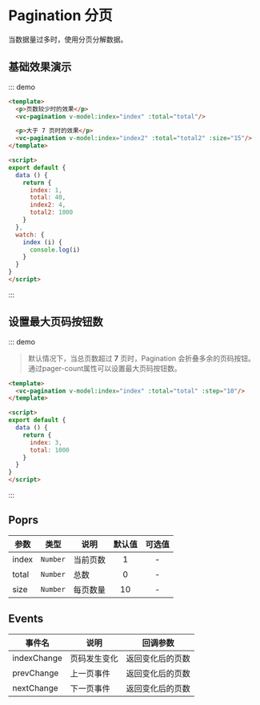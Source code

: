 # Pagination 分页

当数据量过多时，使用分页分解数据。

## 基础效果演示

::: demo 
```html
<template>
  <p>页数较少时的效果</p>
  <vc-pagination v-model:index="index" :total="total"/>

  <p>大于 7 页时的效果</p>
  <vc-pagination v-model:index="index2" :total="total2" :size="15"/>
</template>

<script>
export default {
  data () {
    return {
      index: 1,
      total: 40,
      index2: 4,
      total2: 1000
    }
  },
  watch: {
    index (i) {
      console.log(i)
    }
  }
}
</script>
```
:::


## 设置最大页码按钮数

::: demo 

> 默认情况下，当总页数超过 **7** 页时，Pagination 会折叠多余的页码按钮。通过pager-count属性可以设置最大页码按钮数。

```html
<template>
  <vc-pagination v-model:index="index" :total="total" :step="10"/>
</template>

<script>
export default {
  data () {
    return {
      index: 3,
      total: 1000
    }
  }
}
</script>
```
:::


## Poprs

| 参数 | 类型 | 说明 | 默认值 | 可选值 |
|---|---|---|:---:|:---:|
| index | `Number` | 当前页数 | 1 | - |
| total | `Number` | 总数 | 0 | - |
| size | `Number` | 每页数量 | 10 | - |

## Events

| 事件名 | 说明 | 回调参数 |
| --- | --- | --- |
| indexChange | 页码发生变化 | 返回变化后的页数 |
| prevChange | 上一页事件 | 返回变化后的页数 |
| nextChange | 下一页事件 | 返回变化后的页数 |

